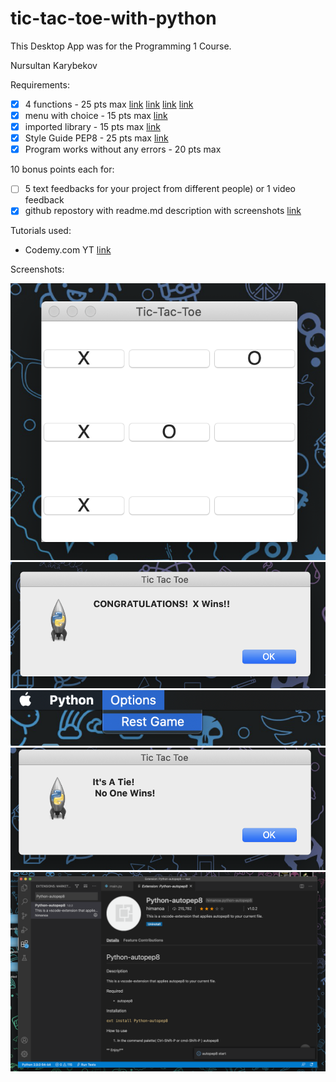 # tic-tac-toe-with-python

This Desktop App was for the Programming 1 Course.

Nursultan Karybekov

Requirements: 
- [x] 4 functions - 25 pts max [link](https://github.com/karybekov22/tic-tac-toe-with-python/blob/07bd2157a95b33da6bfdd65f20d885e573ab665a/main.py#L12-L22) [link](https://github.com/karybekov22/tic-tac-toe-with-python/blob/07bd2157a95b33da6bfdd65f20d885e573ab665a/main.py#L161-L176) [link](https://github.com/karybekov22/tic-tac-toe-with-python/blob/07bd2157a95b33da6bfdd65f20d885e573ab665a/main.py#L178-L209) [link](https://github.com/karybekov22/tic-tac-toe-with-python/blob/07bd2157a95b33da6bfdd65f20d885e573ab665a/main.py#L24-L159)
- [x] menu with choice - 15 pts max [link](https://github.com/karybekov22/tic-tac-toe-with-python/blob/07bd2157a95b33da6bfdd65f20d885e573ab665a/main.py#L211-L222)
- [x] imported library - 15 pts max [link](https://github.com/karybekov22/tic-tac-toe-with-python/blob/07bd2157a95b33da6bfdd65f20d885e573ab665a/main.py#L1-L2)
- [x] Style Guide PEP8 - 25 pts max [link](https://github.com/karybekov22/tic-tac-toe-with-python/blob/main/Screen%20Shot%202020-11-03%20at%2011.49.27.png)
- [x] Program works without any errors - 20 pts max

10 bonus points each for:
- [ ] 5 text feedbacks for your project from different people) or 1 video feedback
- [x] github repostory with readme.md description with screenshots [link](https://github.com/karybekov22/tic-tac-toe-with-python/blob/main/README.md)

Tutorials used:
- Codemy.com YT [link](https://www.youtube.com/channel/UCFB0dxMudkws1q8w5NJEAmw)

Screenshots:

<img src="https://github.com/karybekov22/tic-tac-toe-with-python/blob/main/Screen%20Shot%202020-10-31%20at%2001.24.55.png">
<img src="https://github.com/karybekov22/tic-tac-toe-with-python/blob/main/Screen%20Shot%202020-10-31%20at%2001.25.01.png">
<img src="https://github.com/karybekov22/tic-tac-toe-with-python/blob/main/Screen%20Shot%202020-10-31%20at%2001.25.29.png">
<img src="https://github.com/karybekov22/tic-tac-toe-with-python/blob/main/Screen%20Shot%202020-10-31%20at%2001.25.59.png">
<img src="https://github.com/karybekov22/tic-tac-toe-with-python/blob/main/Screen%20Shot%202020-11-03%20at%2011.49.27.png">
